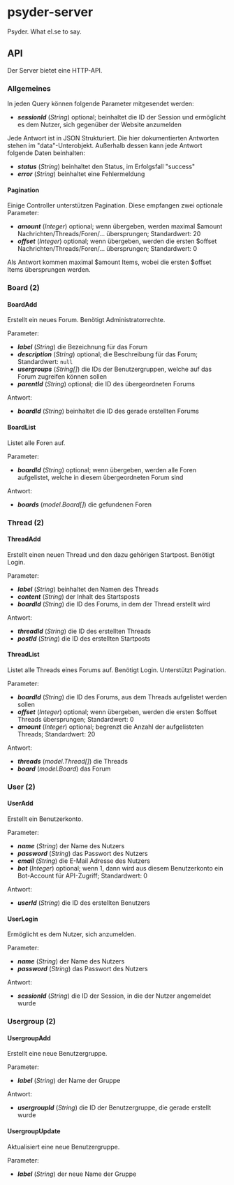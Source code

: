# psyder-server
Psyder. What el.se to say.

## API

Der Server bietet eine HTTP-API.


### Allgemeines

In jeden Query können folgende Parameter mitgesendet werden:
 - ***sessionId*** (*String*) optional; beinhaltet die ID der Session und ermöglicht es dem Nutzer, sich gegenüber der Website anzumelden

Jede Antwort ist in JSON Strukturiert. Die hier dokumentierten Antworten stehen im "data"-Unterobjekt. Außerhalb dessen kann jede Antwort folgende Daten beinhalten:
 - ***status*** (*String*) beinhaltet den Status, im Erfolgsfall "success"
 - ***error*** (*String*) beinhaltet eine Fehlermeldung

#### Pagination

Einige Controller unterstützen Pagination. Diese empfangen zwei optionale Parameter:
 - ***amount*** (*Integer*) optional; wenn übergeben, werden maximal $amount Nachrichten/Threads/Foren/... übersprungen; Standardwert: 20
 - ***offset*** (*Integer*) optional; wenn übergeben, werden die ersten $offset Nachrichten/Threads/Foren/... übersprungen; Standardwert: 0

Als Antwort kommen maximal $amount Items, wobei die ersten $offset Items übersprungen werden.


### Board (2)

#### BoardAdd

Erstellt ein neues Forum.
Benötigt Administratorrechte.

Parameter:
 - ***label*** (*String*) die Bezeichnung für das Forum
 - ***description*** (*String*) optional; die Beschreibung für das Forum; Standardwert: `null`
 - ***usergroups*** (*String[]*) die IDs der Benutzergruppen, welche auf das Forum zugreifen können sollen
 - ***parentId*** (*String*) optional; die ID des übergeordneten Forums

Antwort:
 - ***boardId*** (*String*) beinhaltet die ID des gerade erstellten Forums

#### BoardList

Listet alle Foren auf.

Parameter:
 - ***boardId*** (*String*) optional; wenn übergeben, werden alle Foren aufgelistet, welche in diesem übergeordneten Forum sind

Antwort:
 - ***boards*** (*model.Board[]*) die gefundenen Foren




### Thread (2)

#### ThreadAdd

Erstellt einen neuen Thread und den dazu gehörigen Startpost.
Benötigt Login.

Parameter:
 - ***label*** (*String*) beinhaltet den Namen des Threads
 - ***content*** (*String*) der Inhalt des Startsposts
 - ***boardId*** (*String*) die ID des Forums, in dem der Thread erstellt wird

Antwort:
 - ***threadId*** (*String*) die ID des erstellten Threads
 - ***postId*** (*String*) die ID des erstellten Startposts


#### ThreadList

Listet alle Threads eines Forums auf.
Benötigt Login.
Unterstützt Pagination.

Parameter:
 - ***boardId*** (*String*) die ID des Forums, aus dem Threads aufgelistet werden sollen
 - ***offset*** (*Integer*) optional; wenn übergeben, werden die ersten $offset Threads übersprungen; Standardwert: 0
 - ***amount*** (*Integer*) optional; begrenzt die Anzahl der aufgelisteten Threads; Standardwert: 20

Antwort:
 - ***threads*** (*model.Thread[]*) die Threads
 - ***board*** (*model.Board*) das Forum


### User (2)

#### UserAdd

Erstellt ein Benutzerkonto.

Parameter:
 - ***name*** (*String*) der Name des Nutzers
 - ***password*** (*String*) das Passwort des Nutzers
 - ***email*** (*String*) die E-Mail Adresse des Nutzers
 - ***bot*** (*Integer*) optional; wenn 1, dann wird aus diesem Benutzerkonto ein Bot-Account für API-Zugriff; Standardwert: 0

Antwort:
 - ***userId*** (*String*) die ID des erstellten Benutzers


#### UserLogin

Ermöglicht es dem Nutzer, sich anzumelden.

Parameter:
 - ***name*** (*String*) der Name des Nutzers
 - ***password*** (*String*) das Passwort des Nutzers

Antwort:
 - ***sessionId*** (*String*) die ID der Session, in die der Nutzer angemeldet wurde



### Usergroup (2)

#### UsergroupAdd

Erstellt eine neue Benutzergruppe.

Parameter:
 - ***label*** (*String*) der Name der Gruppe

Antwort:
 - ***usergroupId*** (*String*) die ID der Benutzergruppe, die gerade erstellt wurde


#### UsergroupUpdate

Aktualisiert eine neue Benutzergruppe.

Parameter:
 - ***label*** (*String*) der neue Name der Gruppe
